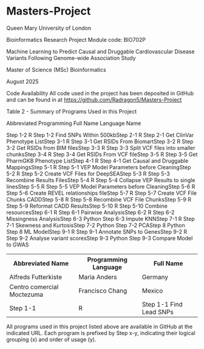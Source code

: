 # Masters-Project
Queen Mary University of London

Bioinformatics Research Project</tr>
Module code: BIO702P

Machine Learning to Predict Causal and Druggable Cardiovascular Disease Variants Following Genome-wide Association Study

Master of Science (MSc) Bioinformatics

August 2025


Code Availability</tr>
All code used in the project has been deposited in GitHub and can be found in at https://github.com/Radragon5/Masters-Project

Table 2 - Summary of Programs Used in this Project

Abbreviated	Programming	Full</tr>
Name		Language	Name</tr>

<table>
  <tr>
    <th>Abbreviated Name</th>
    <th>Programming Language</th>
    <th>Full Name</th>
  </tr>
  <tr>
    <td>Alfreds Futterkiste</td>
    <td>Maria Anders</td>
    <td>Germany</td>
  </tr>
  <tr>
    <td>Centro comercial Moctezuma</td>
    <td>Francisco Chang</td>
    <td>Mexico</td>
  </tr>
<tr><td>Step 1-1</td>	<td>R</td>			<td>Step 1-1 Find Lead SNPs</td></tr>
<tr>Step 1-2	R			Step 1-2 Find SNPs Within 500kb</tr>
<tr>Step 2-1	R			Step 2-1 Get ClinVar Phenotype List</tr>
<tr>Step 3-1	R			Step 3-1 Get RSIDs From Biomart</tr>
<tr>Step 3-2	R			Step 3-2 Get RSIDs from BIM files</tr></tr>
<tr>Step 3-3	R			Step 3-3 Split VCF files into smaller chunks</tr>
<tr>Step 3-4	R			Step 3-4 Get RSIDs From VCF file</tr>
<tr>Step 3-5	R			Step 3-5 Get PharmGKB Phenotype List</tr>
<tr>Step 4-1	R			Step 4-1 Get Causal and Druggable Mappings</tr>
<tr>Step 5-1	R			Step 5-1 VEP Model Parameters before Cleaning</tr>
<tr>Step 5-2	R			Step 5-2 Create VCF Files for DeepSEA</tr>
<tr>Step 5-3	R			Step 5-3 Recombine Results Files</tr>
<tr>Step 5-4	R			Step 5-4 Collapse VEP Results to single lines</tr>
<tr>Step 5-5	R			Step 5-5 VEP Model Parameters before Cleaning</tr>
<tr>Step 5-6	R			Step 5-6 Create REVEL relationships file</tr>
<tr>Step 5-7	R			Step 5-7 Create VCF File Chunks CADD</tr>
<tr>Step 5-8	R			Step 5-8 Recombine VCF File Chunks</tr>
<tr>Step 5-9	R			Step 5-9 Reformat CADD Results</tr>
<tr>Step 5-10	R			Step 5-10 Combine resources</tr>
<tr>Step 6-1	R			Step 6-1 Pairwise Analysis</tr>
<tr>Step 6-2	R			Step 6-2 Missingness Analysis</tr>
<tr>Step 6-3	Python		Step 6-3 Impute KNN</tr>
<tr>Step 7-1	R			Step 7-1 Skewness and Kurtosis</tr>
<tr>Step 7-2	Python		Step 7-2 PCA</tr>
<tr>Step 8		Python		Step 8 ML Model</tr>
<tr>Step 9-1	R			Step 9-1 Annotate SNPs to Genes</tr>
<tr>Step 9-2	R			Step 9-2 Analyse variant scores</tr>
<tr>Step 9-3	Python		Step 9-3 Compare Model to GWAS</tr>

</table>

All programs used in this project listed above are available in GitHub at the indicated URL. Each program is prefixed by Step x-y, indicating their logical grouping (x) and order of usage (y).

